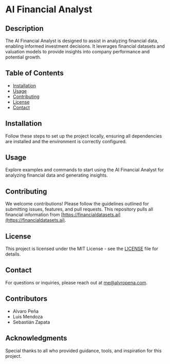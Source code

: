 # AI Financial Analyst

## Description
The AI Financial Analyst is designed to assist in analyzing financial data, enabling informed investment decisions. It leverages financial datasets and valuation models to provide insights into company performance and potential growth.

## Table of Contents
- [Installation](#installation)
- [Usage](#usage)
- [Contributing](#contributing)
- [License](#license)
- [Contact](#contact)

## Installation
Follow these steps to set up the project locally, ensuring all dependencies are installed and the environment is correctly configured.

## Usage
Explore examples and commands to start using the AI Financial Analyst for analyzing financial data and generating insights.

## Contributing
We welcome contributions! Please follow the guidelines outlined for submitting issues, features, and pull requests.
This repository pulls all financial information from [https://financialdatasets.ai](https://financialdatasets.ai).

## License
This project is licensed under the MIT License - see the [LICENSE](LICENSE) file for details.

## Contact
For questions or inquiries, please reach out at [me@alvropena.com](mailto:me@alvropena.com).

## Contributors
- Alvaro Peña
- Luis Mendoza
- Sebastián Zapata

## Acknowledgments
Special thanks to all who provided guidance, tools, and inspiration for this project.
